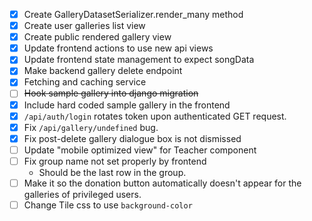 - [x] Create GalleryDatasetSerializer.render_many method
- [x] Create user galleries list view
- [x] Create public rendered gallery view
- [x] Update frontend actions to use new api views
- [x] Update frontend state management to expect songData
- [x] Make backend gallery delete endpoint
- [x] Fetching and caching service
- [ ] ~~Hook sample gallery into django migration~~
- [x] Include hard coded sample gallery in the frontend
- [x] `/api/auth/login` rotates token upon authenticated GET request.
- [x] Fix `/api/gallery/undefined` bug.
- [x] Fix post-delete gallery dialogue box is not dismissed
- [ ] Update "mobile optimized view" for Teacher component
- [ ] Fix group name not set properly by frontend
  - Should be the last row in the group.
- [ ] Make it so the donation button automatically doesn't appear for the
      galleries of privileged users.
- [ ] Change Tile css to use `background-color`
